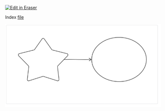 <p><a target="_blank" href="https://app.eraser.io/workspace/oNmCJNbYDsJLF7FOS1Ei" id="edit-in-eraser-github-link"><img alt="Edit in Eraser" src="https://firebasestorage.googleapis.com/v0/b/second-petal-295822.appspot.com/o/images%2Fgithub%2FOpen%20in%20Eraser.svg?alt=media&amp;token=968381c8-a7e7-472a-8ed6-4a6626da5501"></a></p>

Index [﻿file ](https://app.eraser.io/workspace/oNmCJNbYDsJLF7FOS1Ei?elements=irpBWYuf3bfpWRoXglqbCw) 



![Figure 1](/.eraser/oNmCJNbYDsJLF7FOS1Ei___HrIdJYTDEZYbcJ34gslNZfHNFSv2___---figure---m1YMjB9xguV2sG02VBGNZ---figure---irpBWYuf3bfpWRoXglqbCw.png "Figure 1")




<!--- Eraser file: https://app.eraser.io/workspace/oNmCJNbYDsJLF7FOS1Ei --->